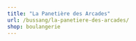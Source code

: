 ```yaml
---
title: "La Panetière des Arcades"
url: /bussang/la-panetiere-des-arcades/
shop: boulangerie
---
```

